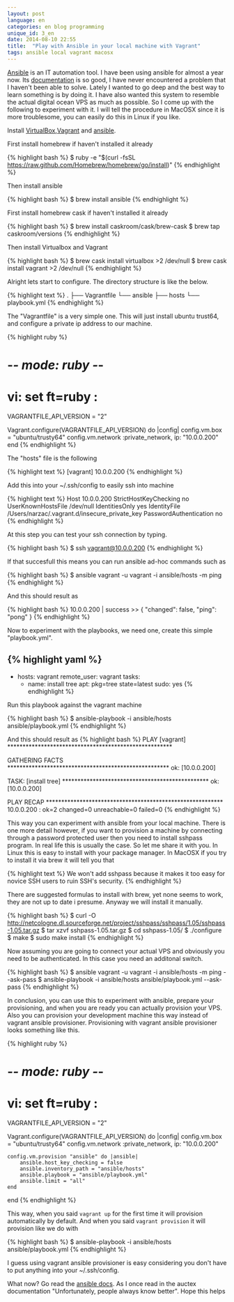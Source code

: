 ```yaml
---
layout: post
language: en
categories: en blog programming
unique_id: 3_en
date: 2014-08-10 22:55
title:  "Play with Ansible in your local machine with Vagrant"
tags: ansible local vagrant macosx
---
```


[Ansible](http://www.ansible.com/home) is an IT automation tool. I have been using ansible for almost a year now. Its [documentation](http://docs.ansible.com/) is so good,
I have never encountered a problem that I haven't been able to solve. Lately I wanted to go deep and the best way to learn something is by doing it.
I have also wanted this system to resemble the actual digital ocean VPS as much as possible.
So I come up with the following to experiment with it. I will tell the procedure in MacOSX since it is more troublesome, you can easily do this in Linux if you like.

Install [VirtualBox](http://virtualbox.org/),[Vagrant](http://vagrantup.com)
and [ansible](http://www.ansible.com/home).

First install homebrew if haven't installed it already

{% highlight bash %}
$ ruby -e "$(curl -fsSL https://raw.github.com/Homebrew/homebrew/go/install)"
{% endhighlight %}

Then install ansible

{% highlight bash %}
$ brew install ansible
{% endhighlight %}

First install homebrew cask if haven't installed it already

{% highlight bash %}
$ brew install caskroom/cask/brew-cask
$ brew tap caskroom/versions
{% endhighlight %}

Then install Virtualbox and Vagrant

{% highlight bash %}
$ brew cask install virtualbox >2 /dev/null
$ brew cask install vagrant >2 /dev/null
{% endhighlight %}

Alright lets start to configure. The directory structure is like the below.

{% highlight text %}
.
├── Vagrantfile
└── ansible
    ├── hosts
    └── playbook.yml
{% endhighlight %}

The "Vagrantfile" is a very simple one. This will just install ubuntu trust64, and configure a private ip address to our machine.

{% highlight ruby %}
# -*- mode: ruby -*-
# vi: set ft=ruby :

VAGRANTFILE_API_VERSION = "2"

Vagrant.configure(VAGRANTFILE_API_VERSION) do |config|
    config.vm.box = "ubuntu/trusty64"
    config.vm.network :private_network, ip: "10.0.0.200"
end
{% endhighlight %}

The "hosts" file is the following

{% highlight text %}
[vagrant]
10.0.0.200
{% endhighlight %}


Add this into your ~/.ssh/config to easily ssh into machine

{% highlight text %}
Host 10.0.0.200
  StrictHostKeyChecking no
  UserKnownHostsFile /dev/null
  IdentitiesOnly yes
  IdentityFile /Users/narzac/.vagrant.d/insecure_private_key
  PasswordAuthentication no
{% endhighlight %}

At this step you can test your ssh connection by typing.

{% highlight bash %}
$ ssh vagrant@10.0.0.200
{% endhighlight %}

If that succesfull this means you can run ansible ad-hoc commands such as

{% highlight bash %}
$ ansible vagrant -u vagrant -i ansible/hosts -m ping
{% endhighlight %}

And this should result as

{% highlight bash %}
10.0.0.200 | success >> {
    "changed": false,
    "ping": "pong"
}
{% endhighlight %}

Now to experiment with the playbooks, we need one, create this simple "playbook.yml".

{% highlight yaml %}
---
- hosts: vagrant
  remote_user: vagrant
  tasks:
  - name: install tree
    apt: pkg=tree state=latest
    sudo: yes
{% endhighlight %}

Run this playbook against the vagrant machine

{% highlight bash %}
$ ansible-playbook -i ansible/hosts ansible/playbook.yml
{% endhighlight %}

And this should result as
{% highlight bash %}
PLAY [vagrant] ******************************************************

GATHERING FACTS *****************************************************
ok: [10.0.0.200]

TASK: [install tree] ************************************************
ok: [10.0.0.200]

PLAY RECAP **********************************************************
10.0.0.200      : ok=2    changed=0    unreachable=0    failed=0
{% endhighlight %}

This way you can experiment with ansible from your local machine. There is one more detail however, if you want to provision a machine by connecting
through a password protected user then you need to install sshpass program. In real life this is usually the case. So let me share it with you.
In Linux this is easy to install with your package manager. In MacOSX if you try to install it via brew it will tell you that

{% highlight text %}
We won't add sshpass because it makes it too easy for novice SSH users to
ruin SSH's security.
{% endhighlight %}

There are suggested formulas to install with brew, yet none seems to work, they are not up to date i presume. Anyway we will install it manually.

{% highlight bash %}
$ curl -O http://netcologne.dl.sourceforge.net/project/sshpass/sshpass/1.05/sshpass-1.05.tar.gz
$ tar xzvf sshpass-1.05.tar.gz
$ cd sshpass-1.05/
$ ./configure
$ make
$ sudo make install
{% endhighlight %}

Now assuming you are going to connect your actual VPS and obviously you need to be authenticated. In this case you need an additonal switch.

{% highlight bash %}
$ ansible vagrant -u vagrant -i ansible/hosts -m ping --ask-pass
$ ansible-playbook -i ansible/hosts ansible/playbook.yml --ask-pass
{% endhighlight %}

In conclusion, you can use this to experiment with ansible, prepare your provisioning, and when you are ready you can actually provision your VPS.
Also you can provision your development machine this way instead of vagrant ansible provisioner. Provisioning with vagrant ansible provisioner looks something like this.

{% highlight ruby %}
# -*- mode: ruby -*-
# vi: set ft=ruby :

VAGRANTFILE_API_VERSION = "2"

Vagrant.configure(VAGRANTFILE_API_VERSION) do |config|
    config.vm.box = "ubuntu/trusty64"
    config.vm.network :private_network, ip: "10.0.0.200"

    config.vm.provision "ansible" do |ansible|
        ansible.host_key_checking = false
        ansible.inventory_path = "ansible/hosts"
        ansible.playbook = "ansible/playbook.yml"
        ansible.limit = "all"
    end
end
{% endhighlight %}

This way, when you said `vagrant up` for the first time it will provision automatically by default. And when you said `vagrant provision` it will provision like we do with

{% highlight bash %}
$ ansible-playbook -i ansible/hosts ansible/playbook.yml
{% endhighlight %}

I guess using vagrant ansible provisioner is easy considering you don't have to put anything into your ~/.ssh/config.

What now? Go read the [ansible docs](http://docs.ansible.com/). As I once read in the auctex documentation "Unfortunately, people always know better".
Hope this helps <span class="fontelico-emo-wink2"></span>